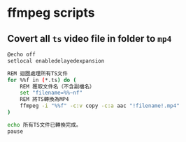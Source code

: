 # ffmpeg scripts

## Covert all `ts` video file in folder to `mp4`

```bash
@echo off
setlocal enabledelayedexpansion

REM 迴圈處理所有TS文件
for %%f in (*.ts) do (
    REM 獲取文件名（不含副檔名）
    set "filename=%%~nf"
    REM 將TS轉換為MP4
    ffmpeg -i "%%f" -c:v copy -c:a aac "!filename!.mp4"
)

echo 所有TS文件已轉換完成。
pause

```
